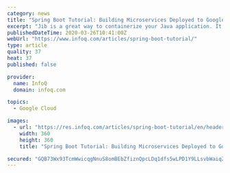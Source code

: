 ```yaml
---
category: news
title: "Spring Boot Tutorial: Building Microservices Deployed to Google Cloud"
excerpt: "Jib is a great way to containerize your Java application. It allows you to create optimized images without Docker using Maven or Gradle. Google’s Spring Cloud GCP implementation allows developers to leverage Google Cloud Platform (GCP) services with little configuration and using some of Spring’s patterns. Setting up Skaffold with Cloud ..."
publishedDateTime: 2020-03-26T10:41:00Z
webUrl: "https://www.infoq.com/articles/spring-boot-tutorial/"
type: article
quality: 37
heat: 37
published: false

provider:
  name: InfoQ
  domain: infoq.com

topics:
  - Google Cloud

images:
  - url: "https://res.infoq.com/articles/spring-boot-tutorial/en/headerimage/springboot-header-1585064952469.jpg"
    width: 360
    height: 360
    title: "Spring Boot Tutorial: Building Microservices Deployed to Google Cloud"

secured: "GQB73Wx93TcmWwicqgNnuS8omBEbZfiznQpcLDq1dfs5wLPD1Y9LLsvbWaiqZPokTlijWFtBo3Micl9gnn2FiMleiY4l8Vh8AbR8dErPhHJJTr8qy9eO+W3HwjDeQ7LMExCGtXhZ+GVN+v/4YQNGUN1LW/93166nDFTGO/gS8L1/4yFec2epncWrHRVJLZGRrwb+6wUO/oCVolPjo70rowdXcT8Nl/tfNqSCNjyT4gxAf3+RKjSJzL34XcopBddTyXCe9TvaNwWzfCCxSjdbgEM/QzXyoSzI1jsmYRt3LKW0u60T0qK5aQou+0a/rkfpwPNdL9Dcksu9bS4alvbp/hzzrmD/rYyn6TJruPK/xs4eoQsf2JlFpEF1aPsKx/Hu2ArwJNEzK3lCvEIcrj8OYeqJ8BDTzNvZ2GqgK6yQ9LiXJNDjEy/0oHgjOa9Ue4im2s4TF0PkDbrL0RswkpHPNQ2jSMfdEoh/4nK5cicaV6Y=;1oMVt4gl2GUkYaOC5Q4Eig=="
---
```


